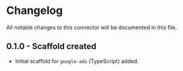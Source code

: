 # Changelog

All notable changes to this connector will be documented in this file.

## 0.1.0 - Scaffold created

- Initial scaffold for `google-ads` (TypeScript) added.
